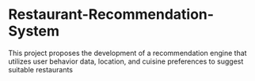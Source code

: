 # Restaurant-Recommendation-System
This project proposes the development of a recommendation engine that utilizes user behavior data, location, and cuisine preferences to suggest suitable restaurants
